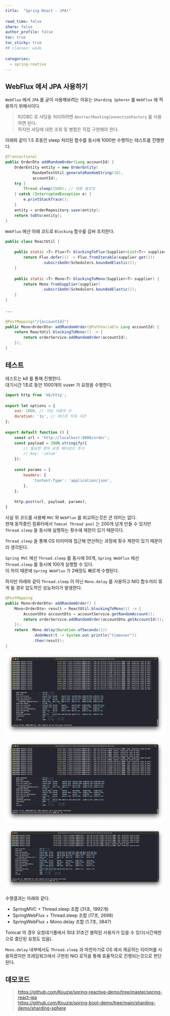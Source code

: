 ```yaml
---
title:  "Spring React - JPA!"

read_time: false
share: false
author_profile: false
toc: true
toc_sticky: true
## classes: wide

categories:
  - spring-reative
---
```



## WebFlux 에서 JPA 사용하기  

`WebFlux` 에서 `JPA` 를 굳이 사용해보려는 이유는 `Sharding Spherer` 를 `WebFlux` 에 적용하기 위해서이다.  

> R2DBC 로 샤딩을 처리하려면 `AbstractRoutingConnectionFactory` 를 사용하면 된다.  
> 하지만 샤딩에 대한 조회 및 병합은 직접 구현해야 한다.  

아래와 같이 1.5 초동안 sleep 처리된 함수를 동시에 1000번 수행하는 테스트를 진행한다.  

```java
@Transactional
public OrderDto addRandomOrder(Long accountId) {
    OrderEntity entity = new OrderEntity(
            RandomTestUtil.generateRandomString(10),
            accountId);
    try {
        Thread.sleep(1500); // 대충 블로킹
    } catch (InterruptedException e) {
        e.printStackTrace();
    }
    entity = orderRepository.save(entity);
    return toDto(entity);
}
```

`WebFlux` 에선 아래 코드로 `Blocking` 함수를 감싸 조치한다.  

```java
public class ReactUtil {

    public static <T> Flux<T> blockingToFlux(Supplier<List<T>> supplier) {
        return Flux.defer(() -> Flux.fromIterable(supplier.get()))
                .subscribeOn(Schedulers.boundedElastic());
    }

    public static <T> Mono<T> blockingToMono(Supplier<T> supplier) {
        return Mono.fromSupplier(supplier)
                .subscribeOn(Schedulers.boundedElastic());
    }
}

...

@PostMapping("/{accountId}")
public Mono<OrderDto> addRandomOrder(@PathVariable Long accountId) {
    return ReactUtil.blockingToMono(() -> {
        return orderService.addRandomOrder(accountId);
    });
}
```

## 테스트

테스트는 k6 를 통해 진행한다.  
대기시간 1초로 동안 1000개의 vuser 가 요청을 수행한다.  

```js
import http from 'k6/http';

export let options = {
    vus: 1000, // 가상 사용자 수
    duration: '1s', // 테스트 지속 시간
};

export default function () {
    const url = 'http://localhost:8080/order';
    const payload = JSON.stringify({
        // 필요한 경우 요청 페이로드 추가
        // key: 'value'
    });

    const params = {
        headers: {
            'Content-Type': 'application/json',
        },
    };

    http.post(url, payload, params);
}
```

사실 위 코드를 사용해 `MVC` 와 `WebFlux` 를 비교하는것은 큰 의미는 없다.  
현재 동작중인 컴퓨터에서 `Tomcat Thread pool` 는 200개 넘게 만들 수 있지만 `Thread.sleep` 을 동시에 실행하는 횟수에 제한이 있기 때문이다.  

`Thread.sleep` 을 통해 OS 타이머에 접근해 연산하는 과정에 횟수 제한이 있기 때문이라 생각된다.  

`Spring MVC` 에선 `Thread.sleep` 를 동시에 50개, `Spring WebFlux` 에선 `Thread.sleep` 를 동시에 100개 실행할 수 있다.  
이 차이 때문에 `Spring WebFlux` 가 2배정도 빠르게 수행된다.  

하지만 아래와 같이 `Thread.sleep` 이 아닌 `Mono.delay` 를 사용하고 NIO 함수끼리 묶게 될 경우 압도적인 성능차이가 발생한다.  


```java
@PostMapping
public Mono<OrderDto> addRandomOrder() {
    Mono<OrderDto> result = ReactUtil.blockingToMono(() -> {
        AccountDto accountDto = accountService.getRandomAccount();
        return orderService.addRandomOrder(accountDto.getAccountId());
    });
    return  Mono.delay(Duration.ofSeconds(1))
            .doOnNext(t -> System.out.println("timeover"))
            .then(result);
}
```

![1](/assets/springboot/spring-react/springreact_jpa1.png)

![1](/assets/springboot/spring-react/springreact_jpa2.png)

![1](/assets/springboot/spring-react/springreact_jpa3.png)

수행결과는 아래와 같다.  

- SpringMVC + Thread.sleep 조합 (31초, 1992개)  
- SpringWebFlux + Thread.sleep 조합 (17초, 2698)  
- SpringWebFlux + Mono.delay 조합 (1.7초, 3847)  

Tomcat 의 경우 요청대기풀에서 최대 31초간 블락된 사용자가 있을 수 있다(시간제한으로 중단된 요청도 있음).  

`Mono.delay` 내부에서도 `Thread.sleep` 과 마찬자기로 OS 에서 제공하는 타이머를 사용하겠지만 프레임워크에서 구현된 NIO 로직을 통해 효율적으로 진행되는것으로 판단된다.  

## 데모코드  

> <https://github.com/Kouzie/spring-reactive-demo/tree/master/spring-react-jpa>  
> <https://github.com/Kouzie/spring-boot-demo/tree/main/sharding-demo/sharding-sphere>  